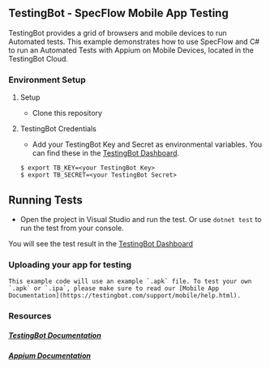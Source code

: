 ## TestingBot - SpecFlow Mobile App Testing

TestingBot provides a grid of browsers and mobile devices to run Automated tests.
This example demonstrates how to use SpecFlow and C# to run an Automated Tests with Appium on Mobile Devices, located in the TestingBot Cloud.

### Environment Setup

1. Setup
	* Clone this repository

2. TestingBot Credentials
    * Add your TestingBot Key and Secret as environmental variables. You can find these in the [TestingBot Dashboard](https://testingbot.com/members/).
    ```
    $ export TB_KEY=<your TestingBot Key>
    $ export TB_SECRET=<your TestingBot Secret>
    ```

## Running Tests
* Open the project in Visual Studio and run the test.
  Or use `dotnet test` to run the test from your console.

You will see the test result in the [TestingBot Dashboard](https://testingbot.com/members/)

### Uploading your app for testing
	This example code will use an example `.apk` file. To test your own `.apk` or `.ipa`, please make sure to read our [Mobile App Documentation](https://testingbot.com/support/mobile/help.html).

### Resources
##### [TestingBot Documentation](https://testingbot.com/support/mobile/specflow.html)
##### [Appium Documentation](http://appium.io/)